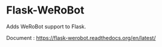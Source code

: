 Flask-WeRoBot
=============

Adds WeRoBot support to Flask.

Document : https://flask-werobot.readthedocs.org/en/latest/